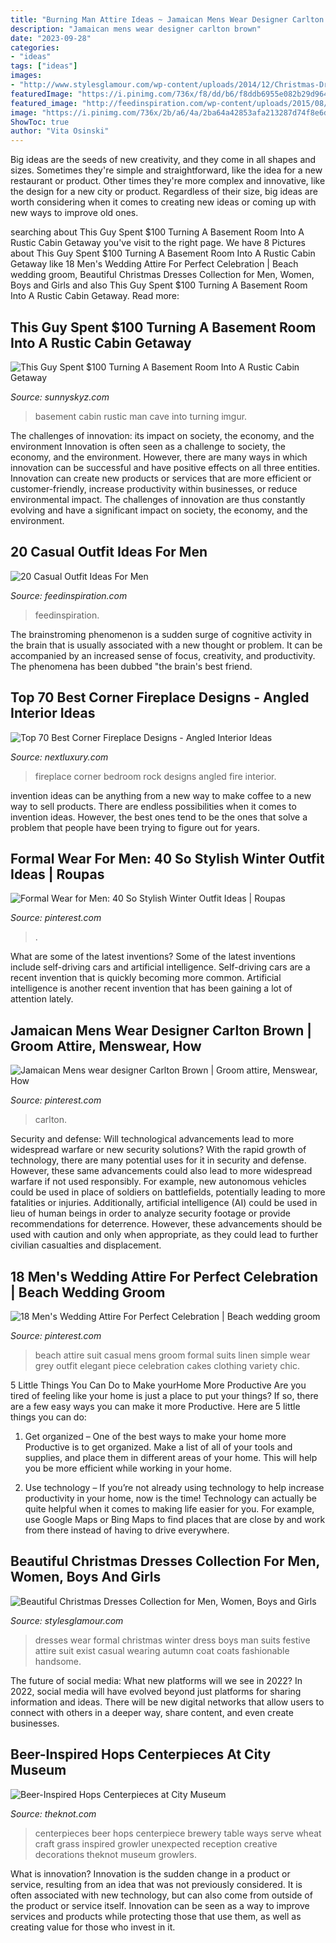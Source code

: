 ```yaml
---
title: "Burning Man Attire Ideas ~ Jamaican Mens Wear Designer Carlton Brown"
description: "Jamaican mens wear designer carlton brown"
date: "2023-09-28"
categories:
- "ideas"
tags: ["ideas"]
images:
- "http://www.stylesglamour.com/wp-content/uploads/2014/12/Christmas-Dresses-for-men-9.jpg"
featuredImage: "https://i.pinimg.com/736x/f8/dd/b6/f8ddb6955e082b29d964542c46ac6773.jpg"
featured_image: "http://feedinspiration.com/wp-content/uploads/2015/08/Mens-casual-style.jpg"
image: "https://i.pinimg.com/736x/2b/a6/4a/2ba64a42853afa213287d74f8e6d1bbc--men-wear-fe.jpg"
ShowToc: true
author: "Vita Osinski"
---
```



Big ideas are the seeds of new creativity, and they come in all shapes and sizes. Sometimes they're simple and straightforward, like the idea for a new restaurant or product. Other times they're more complex and innovative, like the design for a new city or product. Regardless of their size, big ideas are worth considering when it comes to creating new ideas or coming up with new ways to improve old ones.

	

		
searching about This Guy Spent $100 Turning A Basement Room Into A Rustic Cabin Getaway you've visit to the right page. We have 8 Pictures about This Guy Spent $100 Turning A Basement Room Into A Rustic Cabin Getaway like 18 Men&#039;s Wedding Attire For Perfect Celebration | Beach wedding groom, Beautiful Christmas Dresses Collection for Men, Women, Boys and Girls and also This Guy Spent $100 Turning A Basement Room Into A Rustic Cabin Getaway. Read more:
		
    
## This Guy Spent $100 Turning A Basement Room Into A Rustic Cabin Getaway

<img loading=lazy src="https://www.sunnyskyz.com/uploads/2014/12/mzxkh-11.jpg" onerror="this.onerror=null;this.src='https://tse1.mm.bing.net/th?id=OIP._GUGGLuIb3UvcNJw7shb6wHaJ4&amp;pid=15.1';" alt="This Guy Spent $100 Turning A Basement Room Into A Rustic Cabin Getaway">

_Source: sunnyskyz.com_

>basement cabin rustic man cave into turning imgur. 

	

The challenges of innovation: its impact on society, the economy, and the environment
Innovation is often seen as a challenge to society, the economy, and the environment. However, there are many ways in which innovation can be successful and have positive effects on all three entities. Innovation can create new products or services that are more efficient or customer-friendly, increase productivity within businesses, or reduce environmental impact. The challenges of innovation are thus constantly evolving and have a significant impact on society, the economy, and the environment.

    
## 20 Casual Outfit Ideas For Men

<img loading=lazy src="http://feedinspiration.com/wp-content/uploads/2015/08/Mens-casual-style.jpg" onerror="this.onerror=null;this.src='https://tse2.mm.bing.net/th?id=OIP.-2trHGcd7CVXaTGxs9JqeQHaLI&amp;pid=15.1';" alt="20 Casual Outfit Ideas For Men">

_Source: feedinspiration.com_

>feedinspiration. 

	

The brainstroming phenomenon is a sudden surge of cognitive activity in the brain that is usually associated with a new thought or problem. It can be accompanied by an increased sense of focus, creativity, and productivity. The phenomena has been dubbed "the brain's best friend.

    
## Top 70 Best Corner Fireplace Designs - Angled Interior Ideas

<img loading=lazy src="http://nextluxury.com/wp-content/uploads/bedroom-river-rock-corner-fireplace-design.jpg" onerror="this.onerror=null;this.src='https://tse1.mm.bing.net/th?id=OIP.on_MyMq9DB85ReXBcS-NPwHaJ3&amp;pid=15.1';" alt="Top 70 Best Corner Fireplace Designs - Angled Interior Ideas">

_Source: nextluxury.com_

>fireplace corner bedroom rock designs angled fire interior. 

	

invention ideas can be anything from a new way to make coffee to a new way to sell products. There are endless possibilities when it comes to invention ideas. However, the best ones tend to be the ones that solve a problem that people have been trying to figure out for years.

    
## Formal Wear For Men: 40 So Stylish Winter Outfit Ideas | Roupas

<img loading=lazy src="https://i.pinimg.com/736x/f8/dd/b6/f8ddb6955e082b29d964542c46ac6773.jpg" onerror="this.onerror=null;this.src='https://tse4.mm.bing.net/th?id=OIP.7pVi1XJMsfLVjDvM6bjNkQHaM3&amp;pid=15.1';" alt="Formal Wear for Men: 40 So Stylish Winter Outfit Ideas | Roupas">

_Source: pinterest.com_

>. 

	

What are some of the latest inventions?
Some of the latest inventions include self-driving cars and artificial intelligence. Self-driving cars are a recent invention that is quickly becoming more common. Artificial intelligence is another recent invention that has been gaining a lot of attention lately.

    
## Jamaican Mens Wear Designer Carlton Brown | Groom Attire, Menswear, How

<img loading=lazy src="https://i.pinimg.com/736x/2b/a6/4a/2ba64a42853afa213287d74f8e6d1bbc--men-wear-fe.jpg" onerror="this.onerror=null;this.src='https://tse2.mm.bing.net/th?id=OIP.qMmNGoLxahUeumnfL-qxNQHaLH&amp;pid=15.1';" alt="Jamaican Mens wear designer Carlton Brown | Groom attire, Menswear, How">

_Source: pinterest.com_

>carlton. 

	

Security and defense: Will technological advancements lead to more widespread warfare or new security solutions?
With the rapid growth of technology, there are many potential uses for it in security and defense. However, these same advancements could also lead to more widespread warfare if not used responsibly. For example, new autonomous vehicles could be used in place of soldiers on battlefields, potentially leading to more fatalities or injuries. Additionally, artificial intelligence (AI) could be used in lieu of human beings in order to analyze security footage or provide recommendations for deterrence. However, these advancements should be used with caution and only when appropriate, as they could lead to further civilian casualties and displacement.

    
## 18 Men&#039;s Wedding Attire For Perfect Celebration | Beach Wedding Groom

<img loading=lazy src="https://i.pinimg.com/736x/cc/a9/07/cca907ac3af74b6086ad1fa19a32c723--mens-attire-beach-wedding-wedding-wear.jpg" onerror="this.onerror=null;this.src='https://tse2.mm.bing.net/th?id=OIP.iGjznwl1jH0ICAvFv4TaYgHaLG&amp;pid=15.1';" alt="18 Men&#039;s Wedding Attire For Perfect Celebration | Beach wedding groom">

_Source: pinterest.com_

>beach attire suit casual mens groom formal suits linen simple wear grey outfit elegant piece celebration cakes clothing variety chic. 

	

5 Little Things You Can Do to Make yourHome More Productive
Are you tired of feeling like your home is just a place to put your things? If so, there are a few easy ways you can make it more Productive. Here are 5 little things you can do:
1. Get organized – One of the best ways to make your home more Productive is to get organized. Make a list of all of your tools and supplies, and place them in different areas of your home. This will help you be more efficient while working in your home.

2. Use technology – If you’re not already using technology to help increase productivity in your home, now is the time! Technology can actually be quite helpful when it comes to making life easier for you. For example, use Google Maps or Bing Maps to find places that are close by and work from there instead of having to drive everywhere.


    
## Beautiful Christmas Dresses Collection For Men, Women, Boys And Girls

<img loading=lazy src="http://www.stylesglamour.com/wp-content/uploads/2014/12/Christmas-Dresses-for-men-9.jpg" onerror="this.onerror=null;this.src='https://tse4.mm.bing.net/th?id=OIP.emnoWryMhE799Y-RUZY0_wHaLI&amp;pid=15.1';" alt="Beautiful Christmas Dresses Collection for Men, Women, Boys and Girls">

_Source: stylesglamour.com_

>dresses wear formal christmas winter dress boys man suits festive attire suit exist casual wearing autumn coat coats fashionable handsome. 

	

The future of social media: What new platforms will we see in 2022?
In 2022, social media will have evolved beyond just platforms for sharing information and ideas. There will be new digital networks that allow users to connect with others in a deeper way, share content, and even create businesses.

    
## Beer-Inspired Hops Centerpieces At City Museum

<img loading=lazy src="https://apis.xogrp.com/media-api/images/319be6ea-a7d8-11e4-843f-22000aa61a3e" onerror="this.onerror=null;this.src='https://tse3.mm.bing.net/th?id=OIP.oTd9QPD7dYbquoJg9OGSXwHaLH&amp;pid=15.1';" alt="Beer-Inspired Hops Centerpieces at City Museum">

_Source: theknot.com_

>centerpieces beer hops centerpiece brewery table ways serve wheat craft grass inspired growler unexpected reception creative decorations theknot museum growlers. 

	

What is innovation?
Innovation is the sudden change in a product or service, resulting from an idea that was not previously considered. It is often associated with new technology, but can also come from outside of the product or service itself. Innovation can be seen as a way to improve services and products while protecting those that use them, as well as creating value for those who invest in it.


